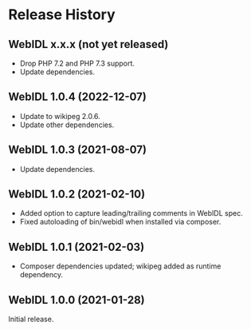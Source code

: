 # Release History

## WebIDL x.x.x (not yet released)
* Drop PHP 7.2 and PHP 7.3 support.
* Update dependencies.

## WebIDL 1.0.4 (2022-12-07)
* Update to wikipeg 2.0.6.
* Update other dependencies.

## WebIDL 1.0.3 (2021-08-07)
* Update dependencies.

## WebIDL 1.0.2 (2021-02-10)
* Added option to capture leading/trailing comments in WebIDL spec.
* Fixed autoloading of bin/webidl when installed via composer.

## WebIDL 1.0.1 (2021-02-03)
* Composer dependencies updated; wikipeg added as runtime dependency.

## WebIDL 1.0.0 (2021-01-28)
Initial release.
